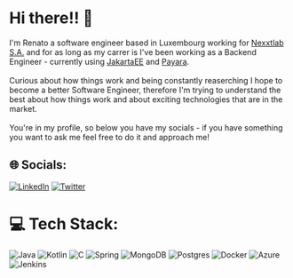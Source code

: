 # Hi there!! 🖖
I'm Renato a software engineer based in Luxembourg working for [Nexxtlab S.A.](https://www.nexxtlab.lu/) and for as long as my carrer is I've been working as a Backend Engineer - currently using [JakartaEE](https://jakarta.ee/) and [Payara](https://www.payara.fish/).<br><br>Curious about how things work and being constantly reaserching I hope to become a better Software Engineer, therefore I'm trying to understand the best about how things work and about exciting technologies that are in the market.<br><br>You're in my profile, so below you have my socials - if you have something you want to ask me feel free to do it and approach me!<br>


## 🌐 Socials:
[![LinkedIn](https://img.shields.io/badge/LinkedIn-%230077B5.svg?logo=linkedin&logoColor=white)](https://linkedin.com/in/renatompf) [![Twitter](https://img.shields.io/badge/Twitter-%231DA1F2.svg?logo=Twitter&logoColor=white)](https://twitter.com/renatompf) 

# 💻 Tech Stack:
![Java](https://img.shields.io/badge/java-%23ED8B00.svg?style=for-the-badge&logo=java&logoColor=white) ![Kotlin](https://img.shields.io/badge/kotlin-%230095D5.svg?style=for-the-badge&logo=kotlin&logoColor=white) ![C](https://img.shields.io/badge/c-%2300599C.svg?style=for-the-badge&logo=c&logoColor=white) ![Spring](https://img.shields.io/badge/spring-%236DB33F.svg?style=for-the-badge&logo=spring&logoColor=white) ![MongoDB](https://img.shields.io/badge/MongoDB-%234ea94b.svg?style=for-the-badge&logo=mongodb&logoColor=white) ![Postgres](https://img.shields.io/badge/postgres-%23316192.svg?style=for-the-badge&logo=postgresql&logoColor=white) ![Docker](https://img.shields.io/badge/docker-%230db7ed.svg?style=for-the-badge&logo=docker&logoColor=white) ![Azure](https://img.shields.io/badge/azure-%230072C6.svg?style=for-the-badge&logo=azure-devops&logoColor=white) ![Jenkins](https://img.shields.io/badge/jenkins-%232C5263.svg?style=for-the-badge&logo=jenkins&logoColor=white)
